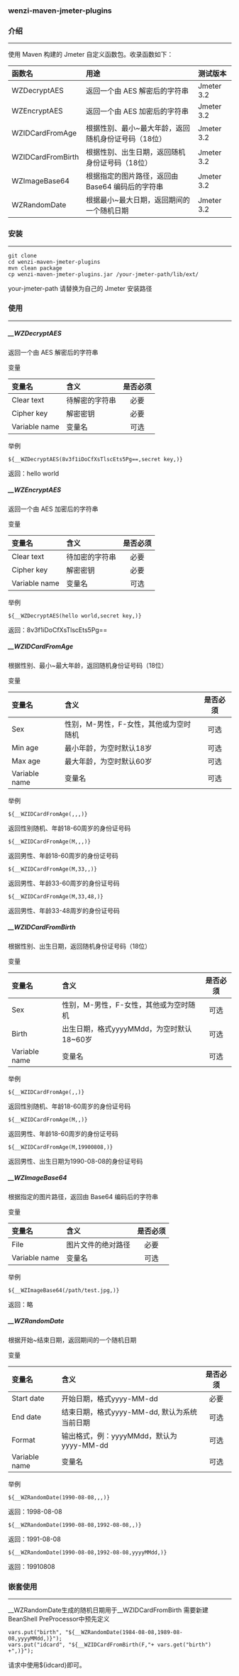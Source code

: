 ### wenzi-maven-jmeter-plugins

### 介绍
---

使用 Maven 构建的 Jmeter 自定义函数包。收录函数如下：

| 函数名 | 用途 | 测试版本 |
| :- | :- | :- |
| WZDecryptAES | 返回一个由 AES 解密后的字符串 | Jmeter 3.2 |
| WZEncryptAES | 返回一个由 AES 加密后的字符串 | Jmeter 3.2 |
| WZIDCardFromAge | 根据性别、最小~最大年龄，返回随机身份证号码（18位）| Jmeter 3.2 |
| WZIDCardFromBirth | 根据性别、出生日期，返回随机身份证号码（18位）| Jmeter 3.2 |
| WZImageBase64 | 根据指定的图片路径，返回由 Base64 编码后的字符串 | Jmeter 3.2 |
| WZRandomDate | 根据最小~最大日期，返回期间的一个随机日期 | Jmeter 3.2 |


### 安装
---

```
git clone
cd wenzi-maven-jmeter-plugins
mvn clean package
cp wenzi-maven-jmeter-plugins.jar /your-jmeter-path/lib/ext/
```
your-jmeter-path 请替换为自己的 Jmeter 安装路径

### 使用
---

##### __WZDecryptAES

返回一个由 AES 解密后的字符串

变量

| 变量名 | 含义 | 是否必须 |
| :- | :- | :-: |
| Clear text | 待解密的字符串 | 必要 |
| Cipher key | 解密密钥 | 必要 |
| Variable name | 变量名 | 可选 |

举例
```
${__WZDecryptAES(8v3f1iDoCfXsTlscEts5Pg==,secret key,)}
```
返回：hello world

##### __WZEncryptAES

返回一个由 AES 加密后的字符串

变量

| 变量名 | 含义 | 是否必须 |
| :- | :- | :-: |
| Clear text | 待加密的字符串 | 必要 |
| Cipher key | 解密密钥 | 必要 |
| Variable name | 变量名 | 可选 |

举例
```
${__WZDecryptAES(hello world,secret key,)}
```
返回：8v3f1iDoCfXsTlscEts5Pg==

##### __WZIDCardFromAge

根据性别、最小~最大年龄，返回随机身份证号码（18位）

变量

| 变量名 | 含义 | 是否必须 |
| :- | :- | :-: |
| Sex | 性别，M-男性，F-女性，其他或为空时随机 | 可选 |
| Min age | 最小年龄，为空时默认18岁 | 可选 |
| Max age | 最大年龄，为空时默认60岁 | 可选 |
| Variable name | 变量名 | 可选 |

举例
```
${__WZIDCardFromAge(,,,)}
```
返回性别随机、年龄18-60周岁的身份证号码
```
${__WZIDCardFromAge(M,,,)}
```
返回男性、年龄18-60周岁的身份证号码
```
${__WZIDCardFromAge(M,33,,)}
```
返回男性、年龄33-60周岁的身份证号码
```
${__WZIDCardFromAge(M,33,48,)}
```
返回男性、年龄33-48周岁的身份证号码

##### __WZIDCardFromBirth

根据性别、出生日期，返回随机身份证号码（18位）

变量

| 变量名 | 含义 | 是否必须 |
| :- | :- | :-: |
| Sex | 性别，M-男性，F-女性，其他或为空时随机 | 可选 |
| Birth | 出生日期，格式yyyyMMdd，为空时默认18~60岁 | 可选 |
| Variable name | 变量名 | 可选 |

举例
```
${__WZIDCardFromAge(,,)}
```
返回性别随机、年龄18-60周岁的身份证号码
```
${__WZIDCardFromAge(M,,)}
```
返回男性、年龄18-60周岁的身份证号码
```
${__WZIDCardFromAge(M,19900808,)}
```
返回男性、出生日期为1990-08-08的身份证号码

##### __WZImageBase64

根据指定的图片路径，返回由 Base64 编码后的字符串

变量

| 变量名 | 含义 | 是否必须 |
| :- | :- | :-: |
| File | 图片文件的绝对路径 | 必要 |
| Variable name | 变量名 | 可选 |

举例
```
${__WZImageBase64(/path/test.jpg,)}
```
返回：略

##### __WZRandomDate

根据开始~结束日期，返回期间的一个随机日期

变量

| 变量名 | 含义 | 是否必须 |
| :- | :- | :-: |
| Start date | 开始日期，格式yyyy-MM-dd | 必要 |
| End date | 结束日期，格式yyyy-MM-dd, 默认为系统当前日期 | 可选 |
| Format | 输出格式，例：yyyyMMdd，默认为yyyy-MM-dd | 可选 |
| Variable name | 变量名 | 可选 |

举例
```
${__WZRandomDate(1990-08-08,,,)}
```
返回：1998-08-08
```
${__WZRandomDate(1990-08-08,1992-08-08,,)}
```
返回：1991-08-08
```
${__WZRandomDate(1990-08-08,1992-08-08,yyyyMMdd,)}
```
返回：19910808

### 嵌套使用
---

__WZRandomDate生成的随机日期用于__WZIDCardFromBirth
需要新建BeanShell PreProcessor中预先定义
```
vars.put("birth", "${__WZRandomDate(1984-08-08,1989-08-08,yyyyMMdd,)}");
vars.put("idcard", "${__WZIDCardFromBirth(F,"+ vars.get("birth") +",)}");
```
请求中使用${idcard}即可。
